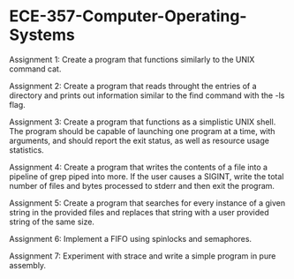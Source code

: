 # ECE-357-Computer-Operating-Systems

Assignment 1: Create a program that functions similarly to the UNIX command cat.

Assignment 2: Create a program that reads throught the entries of a directory and prints out information similar to the find command with the -ls flag.

Assignment 3: Create a program that functions as a simplistic UNIX shell.  The program should be capable of launching one program at a time, with arguments, and should report the exit status, as well as resource usage statistics.

Assignment 4: Create a program that writes the contents of a file into a pipeline of grep piped into more.  If the user causes a SIGINT, write the total number of files and bytes processed to stderr and then exit the program.

Assignment 5: Create a program that searches for every instance of a given string in the provided files and replaces that string with a user provided string of the same size.

Assignment 6: Implement a FIFO using spinlocks and semaphores.

Assignment 7: Experiment with strace and write a simple program in pure assembly.
